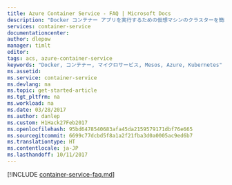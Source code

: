 ```yaml
---
title: Azure Container Service - FAQ | Microsoft Docs
description: "Docker コンテナー アプリを実行するための仮想マシンのクラスターを簡単に作成、構成、および管理できるサービス、Azure Container Service に関してよく寄せられる質問と回答です。"
services: container-service
documentationcenter: 
author: dlepow
manager: timlt
editor: 
tags: acs, azure-container-service
keywords: "Docker, コンテナー, マイクロサービス, Mesos, Azure, Kubernetes"
ms.assetid: 
ms.service: container-service
ms.devlang: na
ms.topic: get-started-article
ms.tgt_pltfrm: na
ms.workload: na
ms.date: 03/28/2017
ms.author: danlep
ms.custom: H1Hack27Feb2017
ms.openlocfilehash: 95bd6478540683afa45da2159579171dbf76e665
ms.sourcegitcommit: 6699c77dcbd5f8a1a2f21fba3d0a0005ac9ed6b7
ms.translationtype: HT
ms.contentlocale: ja-JP
ms.lasthandoff: 10/11/2017
---
```

[!INCLUDE [container-service-faq.md](../../../includes/container-service-faq.md)]
